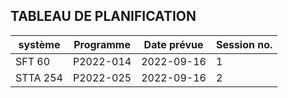 ## TABLEAU DE PLANIFICATION<br>
|système |Programme|Date prévue|Session no.|
|--------|---------|-----------|-----------|
|SFT 60  |P2022-014|2022-09-16 |1          |
|STTA 254|P2022-025|2022-09-16 |2          |
